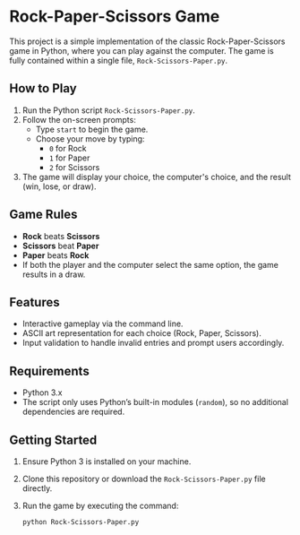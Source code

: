 # Rock-Paper-Scissors Game

This project is a simple implementation of the classic Rock-Paper-Scissors game in Python, where you can play against the computer. 
The game is fully contained within a single file, `Rock-Scissors-Paper.py`.

## How to Play

1. Run the Python script `Rock-Scissors-Paper.py`.
2. Follow the on-screen prompts:
   - Type `start` to begin the game.
   - Choose your move by typing:
     - `0` for Rock
     - `1` for Paper
     - `2` for Scissors
3. The game will display your choice, the computer's choice, and the result (win, lose, or draw).

## Game Rules

- **Rock** beats **Scissors**
- **Scissors** beat **Paper**
- **Paper** beats **Rock**
- If both the player and the computer select the same option, the game results in a draw.

## Features

- Interactive gameplay via the command line.
- ASCII art representation for each choice (Rock, Paper, Scissors).
- Input validation to handle invalid entries and prompt users accordingly.

## Requirements

- Python 3.x
- The script only uses Python’s built-in modules (`random`), so no additional dependencies are required.

## Getting Started

1. Ensure Python 3 is installed on your machine.
2. Clone this repository or download the `Rock-Scissors-Paper.py` file directly.
3. Run the game by executing the command:

   ```bash
   python Rock-Scissors-Paper.py
